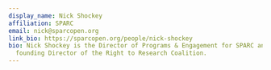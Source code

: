 ```yaml
---
display_name: Nick Shockey
affiliation: SPARC
email: nick@sparcopen.org
link_bio: https://sparcopen.org/people/nick-shockey
bio: Nick Shockey is the Director of Programs & Engagement for SPARC and
  founding Director of the Right to Research Coalition.
---
```

